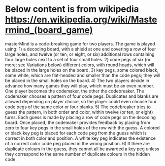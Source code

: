 # Below content is from wikipedia https://en.wikipedia.org/wiki/Mastermind_(board_game)
masterMind is a code-breaking game for two players. 
The game is played using:
    1) a decoding board, with a shield at one end covering a row of four large holes, and twelve (or ten, or eight, or six) 
    additional rows containing four large holes next to a set of four small holes.
    2) code pegs of six (or more; see Variations below) different colors, with round heads, which will be placed in the large 
    holes on the board.
    3) key pegs, some colored black, some white, which are flat-headed and smaller than the code pegs; they will be placed in the 
    small holes on the board.
    4) The two players decide in advance how many games they will play, which must be an even number. One player becomes the 
    codemaker, the other the codebreaker. The codemaker chooses a pattern of four code pegs. Duplicates and blanks are allowed 
    depending on player choice, so the player could even choose four code pegs of the same color or four blanks. 
    5) The codebreaker tries to guess the pattern, in both order and color, within twelve (or ten, or eight) turns. Each guess is 
    made by placing a row of code pegs on the decoding board. Once placed, the codemaker provides feedback by placing from zero to 
    four key pegs in the small holes of the row with the guess. A colored or black key peg is placed for each code peg from the guess 
    which is correct in both color and position. A white key peg indicates the existence of a correct color code peg placed in the 
    wrong position.
    6) If there are duplicate colours in the guess, they cannot all be awarded a key peg unless they correspond to the same number of
    duplicate colours in the hidden code.
